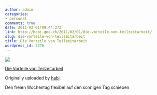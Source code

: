 ```yaml
---
author: admin
categories:
- personal
comments: true
date: 2011-02-01T09:44:27Z
link: http://habi.gna.ch/2011/02/01/die-vorteile-von-teilzeitarbeit/
slug: die-vorteile-von-teilzeitarbeit
title: Die Vorteile von Teilzeitarbeit
wordpress_id: 2376
---
```


[![](http://farm6.static.flickr.com/5172/5406738863_81e273b515_m.jpg)](http://www.flickr.com/photos/habi/5406738863/)
   

 
  [Die Vorteile von Teilzeitarbeit](http://www.flickr.com/photos/habi/5406738863/)
    

  Originally uploaded by [habi](http://www.flickr.com/people/habi/).
 



Den freien Wochentag flexibel auf den sonnigen Tag schieben
  


